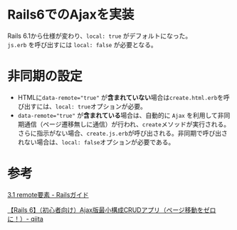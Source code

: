 # Rails6でのAjaxを実装

Rails 6.1から仕様が変わり、`local: true` がデフォルトになった。  
`js.erb` を呼び出すには `local: false` が必要となる。

# 非同期の設定

- HTMLに`data-remote="true"` が**含まれていない**場合は`create.html.erb`を呼び出すには、`local: true`オプションが必要。  
- `data-remote="true"` が**含まれている**場合は、自動的に `Ajax` を利用して非同期通信（ページ遷移無しに通信）が行われ、`create`メソッドが実行される。さらに指示がない場合、`create.js.erb`が呼び出される。非同期で呼び出されない場合は、`local: false`オプションが必要である。

# 参考

[3.1 remote要素 - Railsガイド](https://railsguides.jp/working_with_javascript_in_rails.html#remote%E8%A6%81%E7%B4%A0)

[【Rails 6】（初心者向け）Ajax版最小構成CRUDアプリ（ページ移動をゼロに！）- qiita](https://qiita.com/take18k_tech/items/7d4917e30d4c879701ef#1%E3%83%A1%E3%83%83%E3%82%BB%E3%83%BC%E3%82%B8%E3%81%AE%E4%BD%9C%E6%88%90)